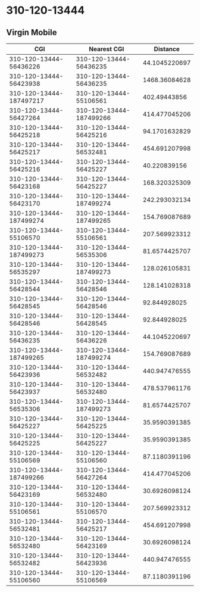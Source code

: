 # 310-120-13444
## Virgin Mobile


| CGI | Nearest CGI | Distance |
|-----|-------------|----------|
| 310-120-13444-56436226 | 310-120-13444-56436235 | 44.1045220697 |
| 310-120-13444-56423938 | 310-120-13444-56436235 | 1468.36084628 |
| 310-120-13444-187497217 | 310-120-13444-55106561 | 402.49443856 |
| 310-120-13444-56427264 | 310-120-13444-187499266 | 414.477045206 |
| 310-120-13444-56425218 | 310-120-13444-56425216 | 94.1701632829 |
| 310-120-13444-56425217 | 310-120-13444-56532481 | 454.691207998 |
| 310-120-13444-56425216 | 310-120-13444-56425227 | 40.220839156 |
| 310-120-13444-56423168 | 310-120-13444-56425227 | 168.320325309 |
| 310-120-13444-56423170 | 310-120-13444-187499274 | 242.293032134 |
| 310-120-13444-187499274 | 310-120-13444-187499265 | 154.769087689 |
| 310-120-13444-55106570 | 310-120-13444-55106561 | 207.569923312 |
| 310-120-13444-187499273 | 310-120-13444-56535306 | 81.6574425707 |
| 310-120-13444-56535297 | 310-120-13444-187499273 | 128.026105831 |
| 310-120-13444-56428544 | 310-120-13444-56428546 | 128.141028318 |
| 310-120-13444-56428545 | 310-120-13444-56428546 | 92.844928025 |
| 310-120-13444-56428546 | 310-120-13444-56428545 | 92.844928025 |
| 310-120-13444-56436235 | 310-120-13444-56436226 | 44.1045220697 |
| 310-120-13444-187499265 | 310-120-13444-187499274 | 154.769087689 |
| 310-120-13444-56423936 | 310-120-13444-56532482 | 440.947476555 |
| 310-120-13444-56423937 | 310-120-13444-56532480 | 478.537961176 |
| 310-120-13444-56535306 | 310-120-13444-187499273 | 81.6574425707 |
| 310-120-13444-56425227 | 310-120-13444-56425225 | 35.9590391385 |
| 310-120-13444-56425225 | 310-120-13444-56425227 | 35.9590391385 |
| 310-120-13444-55106569 | 310-120-13444-55106560 | 87.1180391196 |
| 310-120-13444-187499266 | 310-120-13444-56427264 | 414.477045206 |
| 310-120-13444-56423169 | 310-120-13444-56532480 | 30.6926098124 |
| 310-120-13444-55106561 | 310-120-13444-55106570 | 207.569923312 |
| 310-120-13444-56532481 | 310-120-13444-56425217 | 454.691207998 |
| 310-120-13444-56532480 | 310-120-13444-56423169 | 30.6926098124 |
| 310-120-13444-56532482 | 310-120-13444-56423936 | 440.947476555 |
| 310-120-13444-55106560 | 310-120-13444-55106569 | 87.1180391196 |
